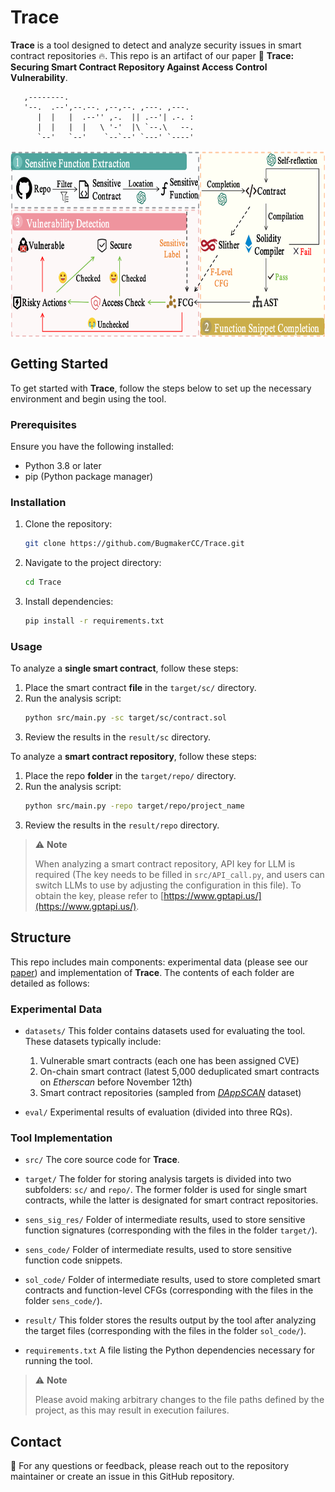 # Trace

**Trace** is a tool designed to detect and analyze security issues in smart contract repositories 🔥. This repo is an artifact of our paper 📖 **Trace: Securing Smart Contract Repository Against Access Control Vulnerability**.
```
   ,--------.                             
   '--.  .--',--.--. ,--,--. ,---. ,---.  
      |  |   |  .--'' ,-.  || .--'| .-. : 
      |  |   |  |   \ '-'  |\ `--.\   --. 
      `--'   `--'    `--`--' `---' `----' 
```
<img src="overview.png" alt="Project Overview" title="This is the project verview" width="700" height="300" style="display: block; margin: auto;">

## Getting Started
To get started with **Trace**, follow the steps below to set up the necessary environment and begin using the tool.

### Prerequisites
Ensure you have the following installed:
- Python 3.8 or later
- pip (Python package manager)

### Installation
1. Clone the repository:
   ```bash
   git clone https://github.com/BugmakerCC/Trace.git
   ```
2. Navigate to the project directory:
   ```bash
   cd Trace
   ```
3. Install dependencies:
   ```bash
   pip install -r requirements.txt
   ```

### Usage
To analyze a **single smart contract**, follow these steps:
1. Place the smart contract **file** in the `target/sc/` directory.
2. Run the analysis script:
   ```bash
   python src/main.py -sc target/sc/contract.sol
   ```
3. Review the results in the `result/sc` directory.

To analyze a **smart contract repository**, follow these steps:
1. Place the repo **folder** in the `target/repo/` directory.
2. Run the analysis script:
   ```bash
   python src/main.py -repo target/repo/project_name
   ```
3. Review the results in the `result/repo` directory.


> ⚠️  **Note**
> 
> When analyzing a smart contract repository, API key for LLM is required (The key needs to be filled in `src/API_call.py`, and users can switch LLMs to use by adjusting the configuration in this file). To obtain the key, please refer to [https://www.gptapi.us/](https://www.gptapi.us/).


## Structure
This repo includes main components: experimental data (please see our [paper]()) and implementation of **Trace**. The contents of each folder are detailed as follows:

### Experimental Data
- `datasets/`
This folder contains datasets used for evaluating the tool. These datasets typically include:
    1. Vulnerable smart contracts (each one has been assigned CVE)
    2. On-chain smart contract (latest 5,000 deduplicated smart contracts on *Etherscan* before November 12th)
    3. Smart contract repositories (sampled from [*DAppSCAN*](https://github.com/InPlusLab/DAppSCAN) dataset)

- `eval/`
Experimental results of evaluation (divided into three RQs).

### Tool Implementation
- `src/`
The core source code for **Trace**.

- `target/`
The folder for storing analysis targets is divided into two subfolders: `sc/` and `repo/`. The former folder is used for single smart contracts, while the latter is designated for smart contract repositories.

- `sens_sig_res/`
Folder of intermediate results, used to store sensitive function signatures (corresponding with the files in the folder `target/`).

- `sens_code/`
Folder of intermediate results, used to store sensitive function code snippets.

- `sol_code/`
Folder of intermediate results, used to store completed smart contracts and function-level CFGs (corresponding with the files in the folder `sens_code/`).

- `result/`
This folder stores the results output by the tool after analyzing the target files (corresponding with the files in the folder `sol_code/`).

- `requirements.txt`
A file listing the Python dependencies necessary for running the tool.

> ⚠️  **Note**
>
> Please avoid making arbitrary changes to the file paths defined by the project, as this may result in execution failures.

## Contact
🙋 For any questions or feedback, please reach out to the repository maintainer or create an issue in this GitHub repository.

